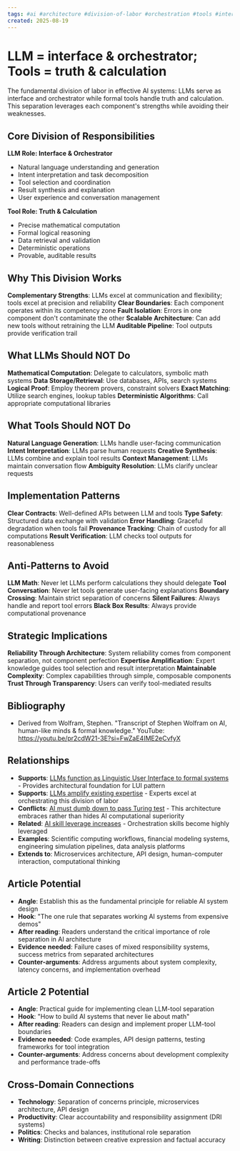 ```yaml
---
tags: #ai #architecture #division-of-labor #orchestration #tools #interface #truth #calculation
created: 2025-08-19
---
```


# LLM = interface & orchestrator; Tools = truth & calculation

The fundamental division of labor in effective AI systems: LLMs serve as interface and orchestrator while formal tools handle truth and calculation. This separation leverages each component's strengths while avoiding their weaknesses.

## Core Division of Responsibilities

**LLM Role: Interface & Orchestrator**
- Natural language understanding and generation
- Intent interpretation and task decomposition
- Tool selection and coordination
- Result synthesis and explanation
- User experience and conversation management

**Tool Role: Truth & Calculation**
- Precise mathematical computation
- Formal logical reasoning
- Data retrieval and validation
- Deterministic operations
- Provable, auditable results

## Why This Division Works

**Complementary Strengths**: LLMs excel at communication and flexibility; tools excel at precision and reliability
**Clear Boundaries**: Each component operates within its competency zone
**Fault Isolation**: Errors in one component don't contaminate the other
**Scalable Architecture**: Can add new tools without retraining the LLM
**Auditable Pipeline**: Tool outputs provide verification trail

## What LLMs Should NOT Do

**Mathematical Computation**: Delegate to calculators, symbolic math systems
**Data Storage/Retrieval**: Use databases, APIs, search systems
**Logical Proof**: Employ theorem provers, constraint solvers
**Exact Matching**: Utilize search engines, lookup tables
**Deterministic Algorithms**: Call appropriate computational libraries

## What Tools Should NOT Do

**Natural Language Generation**: LLMs handle user-facing communication
**Intent Interpretation**: LLMs parse human requests
**Creative Synthesis**: LLMs combine and explain tool results
**Context Management**: LLMs maintain conversation flow
**Ambiguity Resolution**: LLMs clarify unclear requests

## Implementation Patterns

**Clear Contracts**: Well-defined APIs between LLM and tools
**Type Safety**: Structured data exchange with validation
**Error Handling**: Graceful degradation when tools fail
**Provenance Tracking**: Chain of custody for all computations
**Result Verification**: LLM checks tool outputs for reasonableness

## Anti-Patterns to Avoid

**LLM Math**: Never let LLMs perform calculations they should delegate
**Tool Conversation**: Never let tools generate user-facing explanations
**Boundary Crossing**: Maintain strict separation of concerns
**Silent Failures**: Always handle and report tool errors
**Black Box Results**: Always provide computational provenance

## Strategic Implications

**Reliability Through Architecture**: System reliability comes from component separation, not component perfection
**Expertise Amplification**: Expert knowledge guides tool selection and result interpretation
**Maintainable Complexity**: Complex capabilities through simple, composable components
**Trust Through Transparency**: Users can verify tool-mediated results

## Bibliography

- Derived from Wolfram, Stephen. "Transcript of Stephen Wolfram on AI, human-like minds & formal knowledge." YouTube: https://youtu.be/pr2cdW21-3E?si=FwZaE4IME2eCvfyX

## Relationships
- **Supports**: [LLMs function as Linguistic User Interface to formal systems](ai-lui-linguistic-user-interface.md) - Provides architectural foundation for LUI pattern
- **Supports**: [LLMs amplify existing expertise](ai-llm-amplify-expertise.md) - Experts excel at orchestrating this division of labor
- **Conflicts**: [AI must dumb down to pass Turing test](ai-turing-test-dumbing-down.md) - This architecture embraces rather than hides AI computational superiority
- **Related**: [AI skill leverage increases](ai-skill-leverage-amplifies.md) - Orchestration skills become highly leveraged
- **Examples**: Scientific computing workflows, financial modeling systems, engineering simulation pipelines, data analysis platforms
- **Extends to**: Microservices architecture, API design, human-computer interaction, computational thinking

## Article Potential
- **Angle**: Establish this as the fundamental principle for reliable AI system design
- **Hook**: "The one rule that separates working AI systems from expensive demos"
- **After reading**: Readers understand the critical importance of role separation in AI architecture
- **Evidence needed**: Failure cases of mixed responsibility systems, success metrics from separated architectures
- **Counter-arguments**: Address arguments about system complexity, latency concerns, and implementation overhead

## Article 2 Potential
- **Angle**: Practical guide for implementing clean LLM-tool separation
- **Hook**: "How to build AI systems that never lie about math"
- **After reading**: Readers can design and implement proper LLM-tool boundaries
- **Evidence needed**: Code examples, API design patterns, testing frameworks for tool integration
- **Counter-arguments**: Address concerns about development complexity and performance trade-offs

## Cross-Domain Connections
- **Technology**: Separation of concerns principle, microservices architecture, API design
- **Productivity**: Clear accountability and responsibility assignment (DRI systems)
- **Politics**: Checks and balances, institutional role separation
- **Writing**: Distinction between creative expression and factual accuracy
